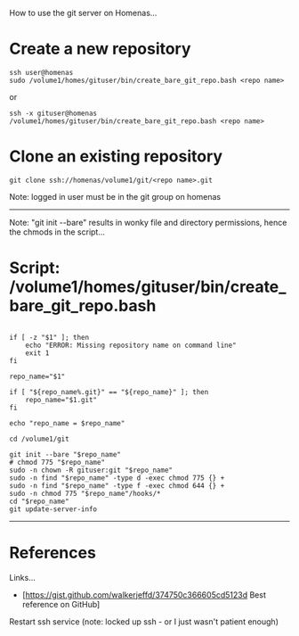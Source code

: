 How to use the git server on Homenas...

# Create a new repository

```
ssh user@homenas
sudo /volume1/homes/gituser/bin/create_bare_git_repo.bash <repo name>
```

or

```
ssh -x gituser@homenas /volume1/homes/gituser/bin/create_bare_git_repo.bash <repo name>
```

# Clone an existing repository

```
git clone ssh://homenas/volume1/git/<repo name>.git
```

Note: logged in user must be in the git group on homenas

----

Note: "git init --bare" results in wonky file and directory permissions, hence the chmods in the script...

# Script: /volume1/homes/gituser/bin/create_bare_git_repo.bash

```#!/bin/bash

if [ -z "$1" ]; then
    echo "ERROR: Missing repository name on command line"
	exit 1
fi

repo_name="$1"

if [ "${repo_name%.git}" == "${repo_name}" ]; then
    repo_name="$1.git"
fi

echo "repo_name = $repo_name"

cd /volume1/git

git init --bare "$repo_name"
# chmod 775 "$repo_name"
sudo -n chown -R gituser:git "$repo_name"
sudo -n find "$repo_name" -type d -exec chmod 775 {} +
sudo -n find "$repo_name" -type f -exec chmod 644 {} +
sudo -n chmod 775 "$repo_name"/hooks/*
cd "$repo_name"
git update-server-info
```

----

# References

Links...
* [https://gist.github.com/walkerjeffd/374750c366605cd5123d Best reference on GitHub]

Restart ssh service (note: locked up ssh - or I just wasn't patient enough)
```sudo synoservicectl --restart sshd
```
